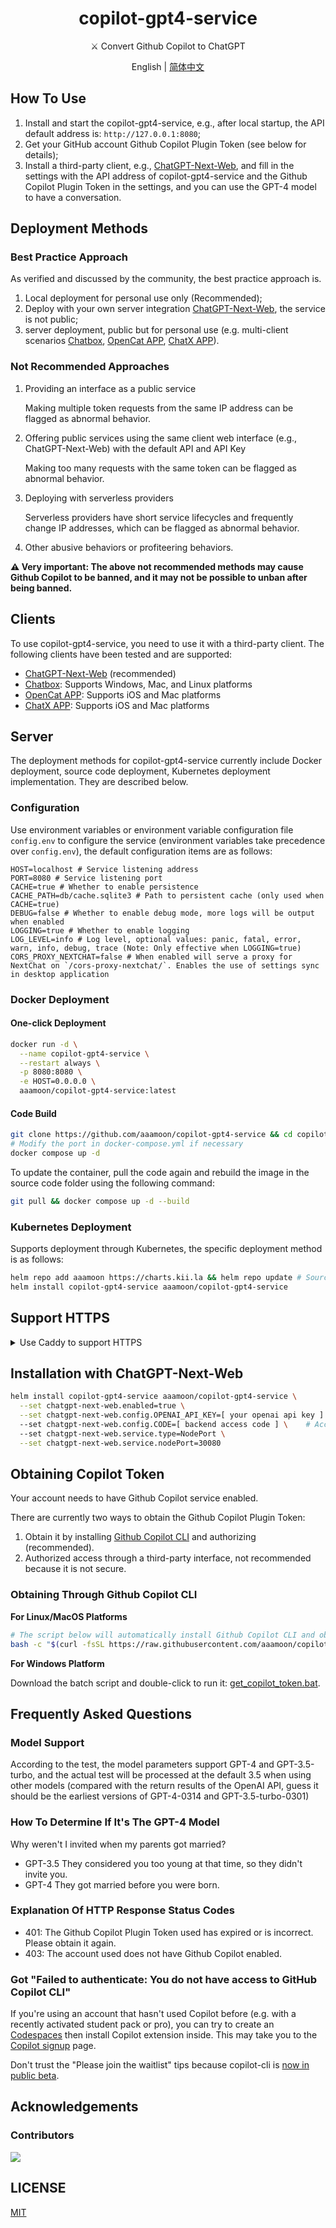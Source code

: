 <h1 align="center">copilot-gpt4-service</h1>

<p align="center">
⚔️ Convert Github Copilot to ChatGPT
</p>

<p align="center">
English | <a href="README_CN.md">简体中文</a>
</p>

## How To Use

1. Install and start the copilot-gpt4-service, e.g., after local startup, the API default address is: `http://127.0.0.1:8080`;
2. Get your GitHub account Github Copilot Plugin Token (see below for details);
3. Install a third-party client, e.g., [ChatGPT-Next-Web](https://github.com/ChatGPTNextWeb/ChatGPT-Next-Web), and fill in the settings with the API address of copilot-gpt4-service and the Github Copilot Plugin Token in the settings, and you can use the GPT-4 model to have a conversation.

## Deployment Methods

### Best Practice Approach

As verified and discussed by the community, the best practice approach is.

1. Local deployment for personal use only (Recommended);
2. Deploy with your own server integration [ChatGPT-Next-Web](https://github.com/ChatGPTNextWeb/ChatGPT-Next-Web), the service is not public;
3. server deployment, public but for personal use (e.g. multi-client scenarios [Chatbox](https://github.com/Bin-Huang/chatbox), [OpenCat APP](https://opencat.app/), [ChatX APP](https://apps.apple.com/us/app/chatx-ai-chat-client/id6446304087)).

### Not Recommended Approaches

1. Providing an interface as a public service

    Making multiple token requests from the same IP address can be flagged as abnormal behavior.

2. Offering public services using the same client web interface (e.g., ChatGPT-Next-Web) with the default API and API Key

    Making too many requests with the same token can be flagged as abnormal behavior.

3. Deploying with serverless providers

    Serverless providers have short service lifecycles and frequently change IP addresses, which can be flagged as abnormal behavior.

4. Other abusive behaviors or profiteering behaviors.

**⚠️ Very important: The above not recommended methods may cause Github Copilot to be banned, and it may not be possible to unban after being banned.**

## Clients

To use copilot-gpt4-service, you need to use it with a third-party client. The following clients have been tested and are supported:

-   [ChatGPT-Next-Web](https://github.com/ChatGPTNextWeb/ChatGPT-Next-Web) (recommended)
-   [Chatbox](https://github.com/Bin-Huang/chatbox): Supports Windows, Mac, and Linux platforms
-   [OpenCat APP](https://opencat.app/): Supports iOS and Mac platforms
-   [ChatX APP](https://apps.apple.com/us/app/chatx-ai-chat-client/id6446304087): Supports iOS and Mac platforms

## Server

The deployment methods for copilot-gpt4-service currently include Docker deployment, source code deployment, Kubernetes deployment implementation. They are described below.

### Configuration

Use environment variables or environment variable configuration file `config.env` to configure the service (environment variables take precedence over `config.env`), the default configuration items are as follows:

```env
HOST=localhost # Service listening address
PORT=8080 # Service listening port
CACHE=true # Whether to enable persistence
CACHE_PATH=db/cache.sqlite3 # Path to persistent cache (only used when CACHE=true)
DEBUG=false # Whether to enable debug mode, more logs will be output when enabled
LOGGING=true # Whether to enable logging
LOG_LEVEL=info # Log level, optional values: panic, fatal, error, warn, info, debug, trace (Note: Only effective when LOGGING=true)
CORS_PROXY_NEXTCHAT=false # When enabled will serve a proxy for NextChat on `/cors-proxy-nextchat/`. Enables the use of settings sync in desktop application
```

### Docker Deployment

#### One-click Deployment

```bash
docker run -d \
  --name copilot-gpt4-service \
  --restart always \
  -p 8080:8080 \
  -e HOST=0.0.0.0 \
  aaamoon/copilot-gpt4-service:latest
```

#### Code Build

```bash
git clone https://github.com/aaamoon/copilot-gpt4-service && cd copilot-gpt4-service
# Modify the port in docker-compose.yml if necessary
docker compose up -d
```

To update the container, pull the code again and rebuild the image in the source code folder using the following command:

```bash
git pull && docker compose up -d --build
```

### Kubernetes Deployment

Supports deployment through Kubernetes, the specific deployment method is as follows:

```bash
helm repo add aaamoon https://charts.kii.la && helm repo update # Source by github pages
helm install copilot-gpt4-service aaamoon/copilot-gpt4-service
```

## Support HTTPS

<details> <summary> Use Caddy to support HTTPS </summary>

<p>

Using [Caddy](https://caddyserver.com/docs/) can easily provide HTTPS support for port services, automatically manage certificates, worry-free.

Here's an example of using Caddy on a Debian/Ubuntu system, for other systems please refer to the [Caddy official documentation](https://caddyserver.com/docs/).

### Install Caddy

```bash
sudo apt install -y debian-keyring debian-archive-keyring apt-transport-https curl
curl -1sLf 'https://dl.cloudsmith.io/public/caddy/stable/gpg.key' | sudo gpg --dearmor -o /usr/share/keyrings/caddy-stable-archive-keyring.gpg
curl -1sLf 'https://dl.cloudsmith.io/public/caddy/stable/debian.deb.txt' | sudo tee /etc/apt/sources.list.d/caddy-stable.list
sudo apt update
sudo apt install caddy
```

### Configure Caddy

```bash
sudo vi /etc/caddy/Caddyfile
```

If you are going to use the domain name `your.domain.com`, please make sure of the following:

-   Please perform DNS resolution first and resolve your domain name to the server IP address.
-   Open port 80 and port 443, and the port is not occupied by other programs, such as Nginx, Xray, etc.

Then add the following content to Caddyfile:

```bash
your.domain.com {
    reverse_proxy localhost:8080
}
```

### Start Caddy

Execute the following command to start Caddy:

```bash
# Start Caddy
sudo systemctl start caddy

# Set Caddy to start automatically
sudo systemctl enable caddy

# View Caddy running status
sudo systemctl status caddy
```

If the command is executed successfully, you can now access the copilot-gpt4-service service via `https://your.domain.com`.

</p>

</details>

## Installation with ChatGPT-Next-Web

```bash
helm install copilot-gpt4-service aaamoon/copilot-gpt4-service \
  --set chatgpt-next-web.enabled=true \
  --set chatgpt-next-web.config.OPENAI_API_KEY=[ your openai api key ] \   #Token obtained by copilot
  --set chatgpt-next-web.config.CODE=[ backend access code ] \    # Access password for next chatgpt web ui
  --set chatgpt-next-web.service.type=NodePort \
  --set chatgpt-next-web.service.nodePort=30080
```

## Obtaining Copilot Token

Your account needs to have Github Copilot service enabled.

There are currently two ways to obtain the Github Copilot Plugin Token:

1. Obtain it by installing [Github Copilot CLI](https://githubnext.com/projects/copilot-cli/) and authorizing (recommended).
2. Authorized access through a third-party interface, not recommended because it is not secure.

### Obtaining Through Github Copilot CLI

**For Linux/MacOS Platforms**

```bash
# The script below will automatically install Github Copilot CLI and obtain the Github Copilot Plugin Token through authorization
bash -c "$(curl -fsSL https://raw.githubusercontent.com/aaamoon/copilot-gpt4-service/master/shells/get_copilot_token.sh)"
```

**For Windows Platform**

Download the batch script and double-click to run it: [get_copilot_token.bat](https://raw.githubusercontent.com/aaamoon/copilot-gpt4-service/master/shells/get_copilot_token.bat).

## Frequently Asked Questions

### Model Support

According to the test, the model parameters support GPT-4 and GPT-3.5-turbo, and the actual test will be processed at the default 3.5 when using other models (compared with the return results of the OpenAI API, guess it should be the earliest versions of GPT-4-0314 and GPT-3.5-turbo-0301)

### How To Determine If It's The GPT-4 Model

Why weren't I invited when my parents got married?

-   GPT-3.5 They considered you too young at that time, so they didn't invite you.
-   GPT-4 They got married before you were born.

### Explanation Of HTTP Response Status Codes

-   401: The Github Copilot Plugin Token used has expired or is incorrect. Please obtain it again.
-   403: The account used does not have Github Copilot enabled.

### Got "Failed to authenticate: You do not have access to GitHub Copilot CLI"

If you're using an account that hasn't used Copilot before (e.g. with a recently activated student pack or pro), you can try to create an [Codespaces](https://github.com/codespaces) then install Copilot extension inside. This may take you to the [Copilot signup](https://github.com/github-copilot/free_signup) page.

Don't trust the "Please join the waitlist" tips because copilot-cli is [now in public beta](https://github.blog/changelog/2023-11-08-github-copilot-in-the-cli-now-in-public-beta/).

## Acknowledgements

### Contributors

<a href="https://github.com/aaamoon/copilot-gpt4-service/graphs/contributors">
  <img src="https://contrib.rocks/image?repo=aaamoon/copilot-gpt4-service&anon=0" />
</a>

## LICENSE

[MIT](https://opensource.org/license/mit/)
